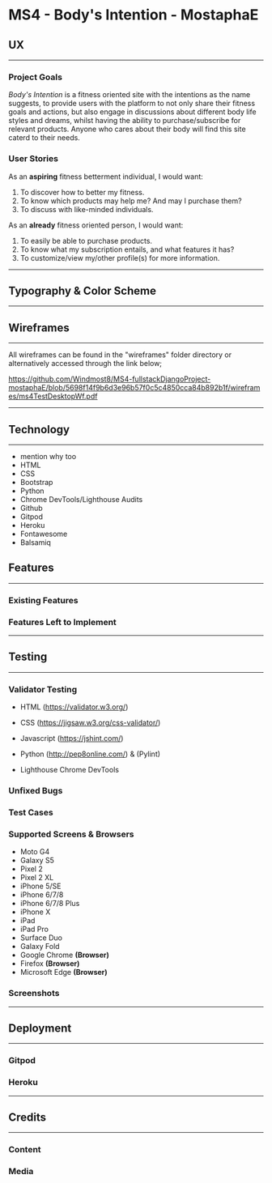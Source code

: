 # MS4 - Body's Intention - MostaphaE

## **UX**
---
### **Project Goals**
*Body's Intention* is a fitness oriented site with the intentions
as the name suggests, to provide users with the platform to not
only share their fitness goals and actions, but also engage 
in discussions about different body life styles and dreams, whilst 
having the ability to purchase/subscribe for relevant products. 
Anyone who cares about their body will find this site caterd to 
their needs.

### **User Stories**

As an **aspiring** fitness betterment individual, I would want:

1. To discover how to better my fitness.
2. To know which products may help me? And may I purchase them?
3. To discuss with like-minded individuals.

As an **already** fitness oriented person, I would want:

1. To easily be able to purchase products.
2. To know what my subscription entails, and what features it has?
3. To customize/view my/other profile(s) for more information.
---

## **Typography & Color Scheme**
---

## **Wireframes**
---
All wireframes can be found in the "wireframes" folder directory
or alternatively accessed through the link below; 

https://github.com/Windmost8/MS4-fullstackDjangoProject-mostaphaE/blob/5698f14f9b6d3e96b57f0c5c4850cca84b892b1f/wireframes/ms4TestDesktopWf.pdf

---

## **Technology**
---
* mention why too
* HTML
* CSS
* Bootstrap 
* Python
* Chrome DevTools/Lighthouse Audits
* Github
* Gitpod 
* Heroku 
* Fontawesome
* Balsamiq

## **Features**
---
### **Existing Features**
### **Features Left to Implement**
---

## **Testing**
---
### **Validator Testing**

* HTML (https://validator.w3.org/)

* CSS (https://jigsaw.w3.org/css-validator/)

* Javascript (https://jshint.com/)

* Python (http://pep8online.com/) & (Pylint)

* Lighthouse Chrome DevTools

### **Unfixed Bugs**
### **Test Cases**
### **Supported Screens & Browsers**
* Moto G4
* Galaxy S5
* Pixel 2
* Pixel 2 XL
* iPhone 5/SE
* iPhone 6/7/8
* iPhone 6/7/8 Plus
* iPhone X
* iPad
* iPad Pro
* Surface Duo
* Galaxy Fold
* Google Chrome **(Browser)**
* Firefox **(Browser)**
* Microsoft Edge **(Browser)**

### **Screenshots**
---

## **Deployment**
---
### **Gitpod**
### **Heroku**
---

## **Credits**
---
### **Content**
### **Media**
